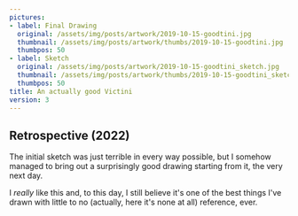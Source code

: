 ```yaml
---
pictures:
- label: Final Drawing
  original: /assets/img/posts/artwork/2019-10-15-goodtini.jpg
  thumbnail: /assets/img/posts/artwork/thumbs/2019-10-15-goodtini.jpg
  thumbpos: 50
- label: Sketch
  original: /assets/img/posts/artwork/2019-10-15-goodtini_sketch.jpg
  thumbnail: /assets/img/posts/artwork/thumbs/2019-10-15-goodtini_sketch.jpg
  thumbpos: 50
title: An actually good Victini
version: 3
---
```

## Retrospective (2022)
The initial sketch was just terrible in every way possible, but I somehow managed to bring out a surprisingly good drawing starting from it, the very next day.

I *really* like this and, to this day, I still believe it's one of the best things I've drawn with little to no (actually, here it's none at all) reference, ever.
